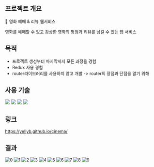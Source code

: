 ## 프로젝트 개요
:movie_camera:
영화 예매 & 리뷰 웹서비스<br/>

영화를 예매할 수 있고 감상한 영화의 평점과 리뷰를 남길 수 있는 웹 서비스


## 목적
- 프로젝트 생성부터 마지막까지 모든 과정을 경험
- Redux 사용 경험
- router라이브러리를 사용하지 않고 개발 -> router의 장점과 단점을 알기 위해

## 사용 기술

<div>
  <img src="https://img.shields.io/badge/TypeScript-3178C6?style=for-the-badge&logo-appveyor&logo=TypeScript&logoColor=white"/>
  <img src="https://img.shields.io/badge/React-61DAFB?style=for-the-badge&logo-appveyor&logo=React&logoColor=white"/>
  <img src="https://img.shields.io/badge/CSS3-1572B6?style=for-the-badge&logo-appveyor&logo=CSS3&logoColor=white"/>
  <img src="https://img.shields.io/badge/Redux-764ABC?style=for-the-badge&logo-appveyor&logo=Redux&logoColor=white"/>
</div>


## 링크
https://yellyb.github.io/cinema/

## 결과
![0](https://user-images.githubusercontent.com/50893303/149288762-079172e0-f059-41cc-a41c-a500ec8e32a5.png)
![1](https://user-images.githubusercontent.com/50893303/149288771-a0a00a08-7ae3-49cc-b810-e5b591e46dee.png)
![2](https://user-images.githubusercontent.com/50893303/149288772-d74ff2fa-23af-4da8-b542-7c311403e290.png)
![3](https://user-images.githubusercontent.com/50893303/149288775-c3f3aa2b-fb88-41e9-834b-a7e2a085d310.png)
![4](https://user-images.githubusercontent.com/50893303/149288776-e33f0494-cad8-4840-a390-70711422e8ba.png)
![5](https://user-images.githubusercontent.com/50893303/149288778-dd1d2232-2a66-43fe-8098-868bb1c1cb73.png)
![6](https://user-images.githubusercontent.com/50893303/149288781-78cbdc8f-d3e3-4c4c-b5e2-52677df7913b.png)
![7](https://user-images.githubusercontent.com/50893303/149288783-b0eb9d22-a085-42d9-843b-6164ce524f04.png)
![8](https://user-images.githubusercontent.com/50893303/149288785-771aeeb5-071e-459e-923f-b99a9c82b453.png)
![9](https://user-images.githubusercontent.com/50893303/149288769-b171034e-3a5b-4a87-82b5-28392adcd9ef.png)
